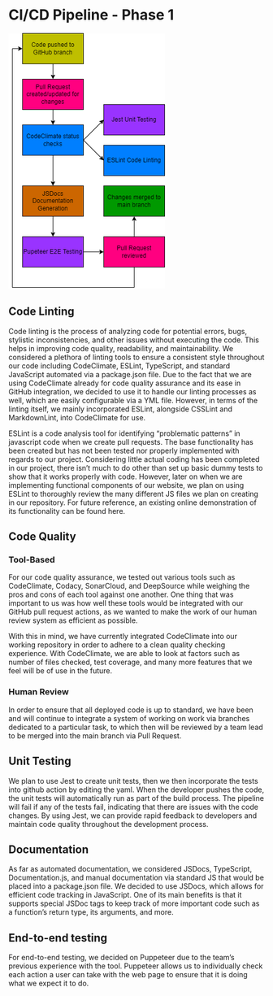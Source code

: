 # CI/CD Pipeline - Phase 1
![Phase 1 Pipeline](phase1.drawio.png)

## Code Linting
Code linting is the process of analyzing code for potential errors, bugs, stylistic inconsistencies, and other issues without executing the code. This helps in improving code quality, readability, and maintainability. We considered a plethora of linting tools to ensure a consistent style throughout our code including CodeClimate, ESLint, TypeScript, and standard JavaScript automated via a package.json file. Due to the fact that we are using CodeClimate already for code quality assurance and its ease in GitHub integration, we decided to use it to handle our linting processes as well, which are easily configurable via a YML file. However, in terms of the linting itself, we mainly incorporated ESLint, alongside CSSLint and MarkdownLint, into CodeClimate for use. 

ESLint is a code analysis tool for identifying “problematic patterns” in javascript code when we create pull requests. The base functionality has been created but has not been tested nor properly implemented with regards to our project. Considering little actual coding has been completed in our project, there isn’t much to do other than set up basic dummy tests to show that it works properly with code. However, later on when we are implementing functional components of our website, we plan on using ESLint to thoroughly review the many different JS files we plan on creating in our repository. For future reference, an existing online demonstration of its functionality can be found here.

## Code Quality
### Tool-Based
For our code quality assurance, we tested out various tools such as CodeClimate, Codacy, SonarCloud, and DeepSource while weighing the pros and cons of each tool against one another. One thing that was important to us was how well these tools would be integrated with our GitHub pull request actions, as we wanted to make the work of our human review system as efficient as possible. 

With this in mind, we have currently integrated CodeClimate into our working repository in order to adhere to a clean quality checking experience. With CodeClimate, we are able to look at factors such as number of files checked, test coverage, and many more features that we feel will be of use in the future.

### Human Review
In order to ensure that all deployed code is up to standard, we have been and will continue to integrate a system of working on work via branches dedicated to a particular task, to which then will be reviewed by a team lead to be merged into the main branch via Pull Request.

## Unit Testing
We plan to use Jest to create unit tests, then we then incorporate the tests into github action by editing the yaml. When the developer pushes the code, the unit tests will automatically run as part of the build process. The pipeline will fail if any of the tests fail, indicating that there are issues with the code changes. By using Jest, we can provide rapid feedback to developers and maintain code quality throughout the development process.

## Documentation
As far as automated documentation, we considered JSDocs, TypeScript, Documentation.js, and manual documentation via standard JS that would be placed into a package.json file. We decided to use JSDocs, which allows for efficient code tracking in JavaScript. One of its main benefits is that it supports special JSDoc tags to keep track of more important code such as a function’s return type, its arguments, and more.

## End-to-end testing
For end-to-end testing, we decided on Puppeteer due to the team’s previous experience with the tool. Puppeteer allows us to individually check each action a user can take with the web page to ensure that it is doing what we expect it to do.